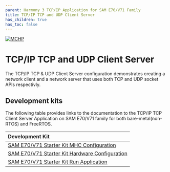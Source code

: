 ```yaml
---
parent: Harmony 3 TCP/IP Application for SAM E70/V71 Family
title: TCP/IP TCP and UDP Client Server
has_children: true
has_toc: false
---
```

[![MCHP](https://www.microchip.com/ResourcePackages/Microchip/assets/dist/images/logo.png)](https://www.microchip.com)

# TCP/IP TCP and UDP Client Server

The TCP/IP TCP & UDP Client Server configuration demonstrates creating a network client and a network server that uses both TCP and UDP socket APIs respectivly. 

## Development kits
The following table provides links to the documentation to the TCP/IP TCP Client Server Application on SAM E70/V71 family for both bare-metal(non-RTOS) and FreeRTOS.


| Development Kit |
|:---------|
|[SAM E70/V71 Starter Kit MHC Configuration](docs/readme_mhc_configuration.md) |
|[SAM E70/V71 Starter Kit Hardware Configuration](docs/readme_hardware_configuration.md) |
|[SAM E70/V71 Starter Kit Run Application](docs/readme_run_application.md) |
